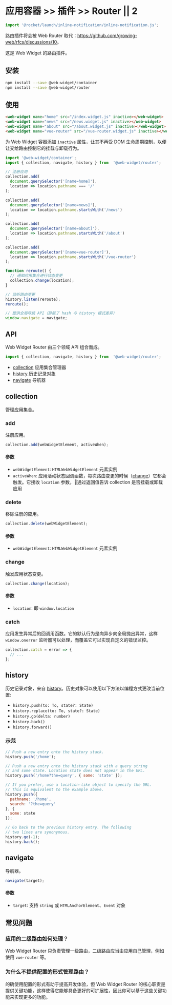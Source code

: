 # 应用容器 >> 插件 >> Router || 2

```js script
import '@rocket/launch/inline-notification/inline-notification.js';
```

<inline-notification type="warning">

路由插件将会被 Web Router 取代：<https://github.com/growing-web/rfcs/discussions/10>。

</inline-notification>

这是 Web Widget 的路由插件。

## 安装

```bash
npm install --save @web-widget/container
npm install --save @web-widget/router
```

## 使用

```html
<web-widget name="home" src="/index.widget.js" inactive></web-widget>
<web-widget name="news" src="/news.widget.js" inactive></web-widget>
<web-widget name="about" src="/about.widget.js" inactive></web-widget>
<web-widget name="vue-router" src="/vue-router.widget.js" inactive></web-widget>
```

为 Web Widget 容器添加 `inactive` 属性，让其不再受 DOM 生命周期控制，以便让交给路由控制它的挂载与卸载行为。

```js
import '@web-widget/container';
import { collection, navigate, history } from  '@web-widget/router';

// 注册应用
collection.add(
  document.querySelector('[name=home]'),
  location => location.pathname === '/'
);

collection.add(
  document.querySelector('[name=news]'),
  location => location.pathname.startsWith('/news')
);

collection.add(
  document.querySelector('[name=about]'),
  location => location.pathname.startsWith('/about')
);

collection.add(
  document.querySelector('[name=vue-router]'),
  location => location.pathname.startsWith('/vue-router')
);

function reroute() {
  // 通知应用集合进行状态变更
  collection.change(location);
}

// 监听路由变更
history.listen(reroute);
reroute();

// 提供全局导航 API（屏蔽了 hash 与 history 模式差异）
window.navigate = navigate;
```

## API

Web Widget Router 由三个领域 API 组合而成。

```js
import { collection, navigate, history } from  '@web-widget/router';
```

* [collection](#collection) 应用集合管理器
* [history](#history) 历史记录对象
* [navigate](#navigate) 导航器

## collection

管理应用集合。

### add

注册应用。

```js
collection.add(webWidgetElement, activeWhen);
```

#### 参数

* `webWidgetElement`: `HTMLWebWidgetElement` 元素实例
* `activeWhen`: 应用活动状态回调函数，每次路由变更的时候（[change](#change)）它都会触发。它接收 `location` 参数，通过返回值告诉 collection 是否挂载或卸载应用

### delete

移除注册的应用。

```js
collection.delete(webWidgetElement);
```

#### 参数

* `webWidgetElement`: `HTMLWebWidgetElement` 元素实例

### change

触发应用状态变更。

```js
collection.change(location);
```

#### 参数

* `location`: 即 `window.location`

### catch

应用发生异常后的回调用函数。它的默认行为是向异步向全局抛出异常，这样 `window.onerror` 监听器可以处理，而覆盖它可以实现自定义的错误监控。

```js
collection.catch = error => {
  // ...
};
```

## history

历史记录对象，来自 [history](https://www.npmjs.com/package/history)。历史对象可以使用以下方法以编程方式更改当前位置:

* `history.push(to: To, state?: State)`
* `history.replace(to: To, state?: State)`
* `history.go(delta: number)`
* `history.back()`
* `history.forward()`

### 示范

```js
// Push a new entry onto the history stack.
history.push('/home');

// Push a new entry onto the history stack with a query string
// and some state. Location state does not appear in the URL.
history.push('/home?the=query', { some: 'state' });

// If you prefer, use a location-like object to specify the URL.
// This is equivalent to the example above.
history.push({
  pathname: '/home',
  search: '?the=query'
}, {
  some: state
});

// Go back to the previous history entry. The following
// two lines are synonymous.
history.go(-1);
history.back();
```

## navigate

导航器。

```js
navigate(target);
```

#### 参数

* `target`: 支持 `string` 或 `HTMLAnchorElement`、`Event` 对象

## 常见问题

### 应用的二级路由如何处理？

Web Widget Router 只负责管理一级路由，二级路由应当由应用自己管理，例如使用 `vue-router` 等。

### 为什么不提供配置的形式管理路由？

的确使用配置的形式有助于提高开发体验，但 Web Widget Router 的核心职责是提供关键功能，这样使得它能够具备更好的可扩展性，因此你可以基于这些关键功能来实现更多的功能。